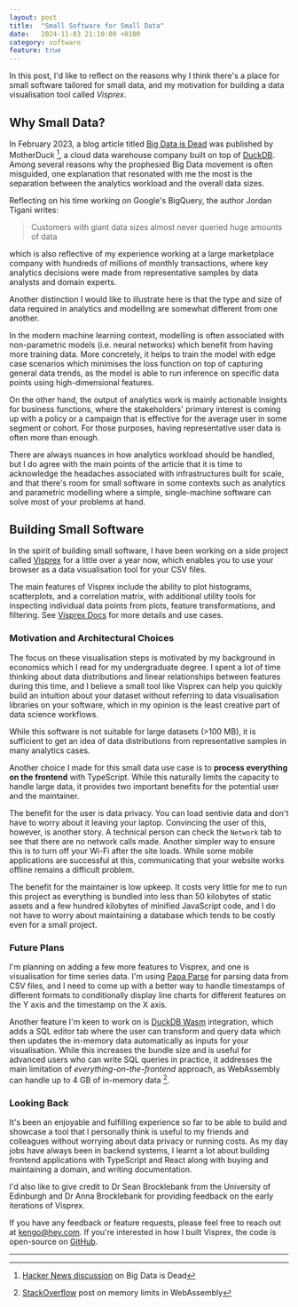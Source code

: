 ```yaml
---
layout: post
title:  "Small Software for Small Data"
date:   2024-11-03 21:10:00 +0100
category: software
feature: true
---
```


In this post, I'd like to reflect on the reasons why I think there's a place for small software tailored for small data, and my motivation for building a data visualisation tool called _Visprex_.

<h2>Why Small Data?</h2>

In February 2023, a blog article titled [Big Data is Dead] was published by MotherDuck [^1], a cloud data warehouse company built on top of [DuckDB]. Among several reasons why the prophesied Big Data movement is often misguided, one explanation that resonated with me the most is the separation between the analytics workload and the overall data sizes.

Reflecting on his time working on Google's BigQuery, the author Jordan Tigani writes:

> Customers with giant data sizes almost never queried huge amounts of data

which is also reflective of my experience working at a large marketplace company with hundreds of millions of monthly transactions, where key analytics decisions were made from representative samples by data analysts and domain experts.

Another distinction I would like to illustrate here is that the type and size of data required in analytics and modelling are somewhat different from one another.

In the modern machine learning context, modelling is often associated with non-parametric models (i.e. neural networks) which benefit from having more training data. More concretely, it helps to train the model with edge case scenarios which minimises the loss function on top of capturing general data trends, as the model is able to run inference on specific data points using high-dimensional features.

On the other hand, the output of analytics work is mainly actionable insights for business functions, where the stakeholders' primary interest is coming up with a policy or a campaign that is effective for the average user in some segment or cohort. For those purposes, having representative user data is often more than enough.

There are always nuances in how analytics workload should be handled, but I do agree with the main points of the article that it is time to acknowledge the headaches associated with infrastructures built for scale, and that there's room for small software in some contexts such as analytics and parametric modelling where a simple, single-machine software can solve most of your problems at hand.

<h2>Building Small Software</h2>

In the spirit of building small software, I have been working on a side project called [Visprex] for a little over a year now, which enables you to use your browser as a data visualisation tool for your CSV files.

The main features of Visprex include the ability to plot histograms, scatterplots, and a correlation matrix, with additional utility tools for inspecting individual data points from plots, feature transformations, and filtering. See [Visprex Docs] for more details and use cases.

<h3>Motivation and Architectural Choices</h3>

The focus on these visualisation steps is motivated by my background in economics which I read for my undergraduate degree. I spent a lot of time thinking about data distributions and linear relationships between features during this time, and I believe a small tool like Visprex can help you quickly build an intuition about your dataset without referring to data visualisation libraries on your software, which in my opinion is the least creative part of data science workflows.

While this software is not suitable for large datasets (>100 MB), it is sufficient to get an idea of data distributions from representative samples in many analytics cases.

Another choice I made for this small data use case is to <b>process everything on the frontend</b> with TypeScript. While this naturally limits the capacity to handle large data, it provides two important benefits for the potential user and the maintainer.

The benefit for the user is data privacy. You can load sentivie data and don't have to worry about it leaving your laptop. Convincing the user of this, however, is another story. A technical person can check the `Network` tab to see that there are no network calls made. Another simpler way to ensure this is to turn off your Wi-Fi after the site loads. While some mobile applications are successful at this, communicating that your website works offline remains a difficult problem.

The benefit for the maintainer is low upkeep. It costs very little for me to run this project as everything is bundled into less than 50 kilobytes of static assets and a few hundred kilobytes of minified JavaScript code, and I do not have to worry about maintaining a database which tends to be costly even for a small project.

<h3>Future Plans</h3>

I'm planning on adding a few more features to Visprex, and one is visualisation for time series data. I'm using [Papa Parse] for parsing data from CSV files, and I need to come up with a better way to handle timestamps of different formats to conditionally display line charts for different features on the Y axis and the timestamp on the X axis.

Another feature I'm keen to work on is [DuckDB Wasm] integration, which adds a SQL editor tab where the user can transform and query data which then updates the in-memory data automatically as inputs for your visualisation. While this increases the bundle size and is useful for advanced users who can write SQL queries in practice, it addresses the main limitation of _everything-on-the-frontend_ approach, as WebAssembly can handle up to 4 GB of in-memory data [^2].

<h3>Looking Back</h3>

It's been an enjoyable and fulfilling experience so far to be able to build and showcase a tool that I personally think is useful to my friends and colleagues without worrying about data privacy or running costs. As my day jobs have always been in backend systems, I learnt a lot about building frontend applications with TypeScript and React along with buying and maintaining a domain, and writing documentation.

I'd also like to give credit to Dr Sean Brocklebank from the University of Edinburgh and Dr Anna Brocklebank for providing feedback on the early iterations of Visprex.

If you have any feedback or feature requests, please feel free to reach out at [kengo@hey.com]. If you're interested in how I built Visprex, the code is open-source on [GitHub].

[Visprex]: https://visprex.com
[Visprex Docs]: https://docs.visprex.com
[GitHub]: https://github.com/visprex/visprex
[Big Data is Dead]: https://motherduck.com/blog/big-data-is-dead/
[DuckDB]: https://duckdb.org/
[Papa Parse]: https://www.papaparse.com/docs
[DuckDB Wasm]: https://duckdb.org/docs/api/wasm/overview.html
[kengo@hey.com]: mailto:kengo@hey.com

----

[^1]: [Hacker News discussion](https://news.ycombinator.com/item?id=34694926) on Big Data is Dead
[^2]: [StackOverflow](https://stackoverflow.com/questions/40417774/memory-limits-in-webassembly) post on memory limits in WebAssembly
